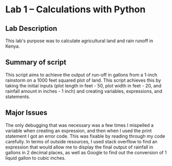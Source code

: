 # Lab 1 – Calculations with Python
## Lab Description
This lab's purpose was to calculate agricultural land and rain runoff in Kenya. 
## Summary of script
This script aims to achieve the output of run-off in gallons from a 1-inch rainstorm on a 1000 feet squared plot of land. This script achieves this by taking the initial inputs (plot length in feet - 50, plot width in feet - 20, and rainfall amount in inches - 1 inch) and creating variables, expressions, and statements. 
## Major Issues
The only debugging that was necessary was a few times I mispelled a variable when creating an expression, and then when I used the print statement I got an error code. This was fixable by reading through my code carefully. 
In terms of outside resources, I used stack overflow to find an expression that would allow me to display the final output of rainfall in gallons in 2 decimal places, as well as Google to find out the conversion of 1 liquid gallon to cubic inches. 
